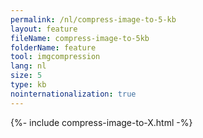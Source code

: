 ```yaml
---
permalink: /nl/compress-image-to-5-kb
layout: feature
fileName: compress-image-to-5kb
folderName: feature
tool: imgcompression
lang: nl
size: 5
type: kb
nointernationalization: true
---
```

{%- include compress-image-to-X.html -%}       
